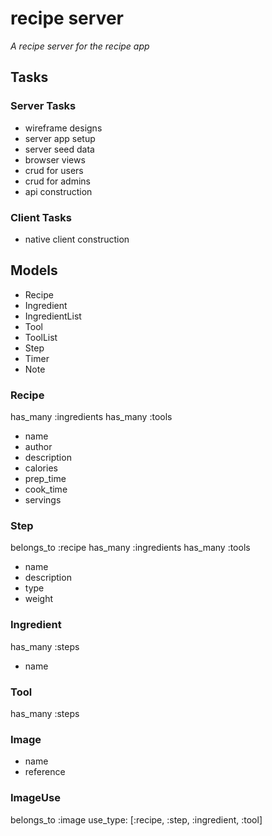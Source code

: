 # recipe server

*A recipe server for the recipe app*

## Tasks

### Server Tasks

* wireframe designs
* server app setup
* server seed data
* browser views
* crud for users
* crud for admins
* api construction

### Client Tasks

* native client construction

## Models
* Recipe
* Ingredient
* IngredientList
* Tool
* ToolList
* Step
* Timer
* Note

### Recipe
has_many :ingredients
has_many :tools
* name
* author
* description
* calories
* prep_time
* cook_time
* servings

### Step
belongs_to :recipe
has_many :ingredients
has_many :tools
* name
* description
* type
* weight

### Ingredient
has_many :steps
* name

### Tool
has_many :steps

### Image
* name
* reference

### ImageUse
belongs_to :image
use_type: [:recipe, :step, :ingredient, :tool]